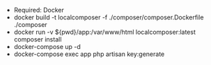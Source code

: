 - Required: Docker
- docker build -t localcomposer -f ./composer/composer.Dockerfile ./composer
- docker run -v ${pwd}/app:/var/www/html localcomposer:latest composer install
- docker-compose up -d
- docker-compose exec app php artisan key:generate